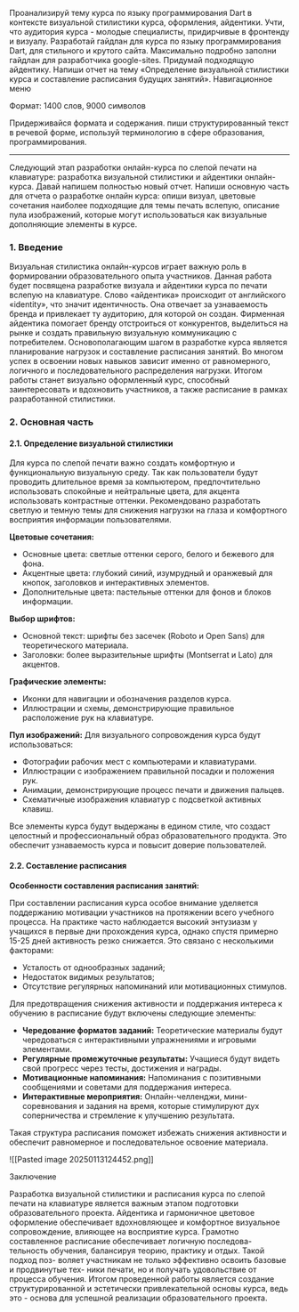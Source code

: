 
Проанализируй тему курса по языку программирования Dart в контексте визуальной стилистики курса, оформления, айдентики. Учти, что аудитория курса - молодые специалисты, придирчивые в фронтенду и визуалу. Разработай гайдлан для курса по языку программирования Dart, для стильного и крутого сайта. Максимально подробно заполни гайдлан для разработчика google-sites. Придумай подходящую айдентику.   Напиши отчет на тему «Определение визуальной стилистики курса и составление расписания будущих занятий».
Навигационное меню

Формат: 1400 слов, 9000 символов 

Придерживайся формата и содержания. пиши структурированный текст в речевой форме, используй терминологию в сфере образования, программирования.




---

Следующий этап разработки онлайн-курса по слепой печати на клавиатуре: разработка визуальной стилистики и айдентики онлайн-курса. Давай напишем полностью новый отчет. Напиши основную часть для отчета о разработке онлайн курса: опиши визуал, цветовые сочетания наиболее подходящие для темы печать вслепую, описание пула изображений, которые могут использоваться как визуальные дополняющие элементы в курсе. 


### 1. Введение

 Визуальная стилистика онлайн-курсов играет важную роль в формировании образовательного опыта участников. Данная работа будет посвящена разработке визуала и айдентики курса по печати вслепую на клавиатуре.  Слово «айдентика» происходит от английского «identity», что значит идентичность. Она отвечает за узнаваемость бренда и привлекает ту аудиторию, для которой он создан. Фирменная айдентика помогает бренду отстроиться от конкурентов, выделиться на рынке и создать правильную визуальную коммуникацию с потребителем.
Основополагающим шагом в разработке курса является планирование нагрузок и составление расписания занятий. Во многом успех в освоении новых навыков зависит именно от равномерного, логичного и последовательного распределения нагрузки.
Итогом работы станет визуально оформленный курс, способный заинтересовать и вдохновить участников, а также расписание в рамках разработанной стилистики.

### 2. Основная часть
#### 2.1. Определение визуальной стилистики

Для курса по слепой печати важно создать комфортную и функциональную визуальную среду. Так как пользователи будут проводить длительное время за компьютером, предпочтительно использовать спокойные и нейтральные цвета, для акцента использовать контрастные оттенки. Рекомендовано разработать светлую и темную темы для снижения нагрузки на глаза и комфортного восприятия информации пользователями.

**Цветовые сочетания:** 
- Основные цвета: светлые оттенки серого, белого и бежевого для фона.
- Акцентные цвета: глубокий синий, изумрудный и оранжевый для кнопок, заголовков и интерактивных элементов.
- Дополнительные цвета: пастельные оттенки для фонов и блоков информации.
    

**Выбор шрифтов:** 

- Основной текст: шрифты без засечек (Roboto и Open Sans) для теоретического материала.
- Заголовки: более выразительные шрифты (Montserrat и Lato) для акцентов.

**Графические элементы:**

- Иконки для навигации и обозначения разделов курса.
- Иллюстрации и схемы, демонстрирующие правильное расположение рук на клавиатуре.

**Пул изображений:** Для визуального сопровождения курса будут использоваться:

- Фотографии рабочих мест с компьютерами и клавиатурами.
- Иллюстрации с изображением правильной посадки и положения рук.
- Анимации, демонстрирующие процесс печати и движения пальцев.
- Схематичные изображения клавиатур с подсветкой активных клавиш.


Все элементы курса будут выдержаны в едином стиле, что создаст целостный и профессиональный образ образовательного продукта. Это обеспечит узнаваемость курса и повысит доверие пользователей.

#### 2.2. Составление расписания


**Особенности составления расписания занятий:**

При составлении расписания курса особое внимание уделяется поддержанию мотивации участников на протяжении всего учебного процесса. На практике часто наблюдается высокий энтузиазм у учащихся в первые дни прохождения курса, однако спустя примерно 15-25 дней активность резко снижается. Это связано с несколькими факторами:

- Усталость от однообразных заданий;
- Недостаток видимых результатов;
- Отсутствие регулярных напоминаний или мотивационных стимулов.
    

Для предотвращения снижения активности и поддержания интереса к обучению в расписание будут включены следующие элементы:

- **Чередование форматов заданий:** Теоретические материалы будут чередоваться с интерактивными упражнениями и игровыми элементами.
- **Регулярные промежуточные результаты:** Учащиеся будут видеть свой прогресс через тесты, достижения и награды.
- **Мотивационные напоминания:** Напоминания с позитивными сообщениями и советами для поддержания интереса.
- **Интерактивные мероприятия:** Онлайн-челленджи, мини-соревнования и задания на время, которые стимулируют дух соперничества и стремление к улучшению результата.
    
Такая структура расписания поможет избежать снижения активности и обеспечит равномерное и последовательное освоение материала.



![[Pasted image 20250113124452.png]]

Заключение

Разработка визуальной стилистики и расписания курса по слепой печати на клавиатуре является важным этапом подготовки образовательного проекта.
Айдентика и гармоничное цветовое оформление обеспечивает вдохновляющее и комфортное визуальное сопровождение, влияющее на восприятие курса.
Грамотно составленное расписание обеспечивает логичную последова-
тельность обучения, балансируя теорию, практику и отдых. Такой подход поз-
воляет участникам не только эффективно освоить базовые и продвинутые тех-
ники печати, но и получать удовольствие от процесса обучения.
Итогом проведенной работы является создание структурированной и эстетически привлекательной основы курса, ведь это - основа для успешной реализации образовательного проекта.